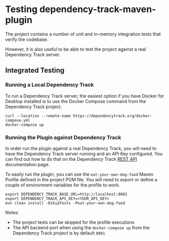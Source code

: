 # Testing dependency-track-maven-plugin
The project contains a number of unit and in-memory integration tests that verify the codebase.  

However, it is also useful to be able to test the project against a real Dependency Track server.  

## Integrated Testing

### Running a Local Dependency Track
To run a Dependency Track server, the easiest option if you have Docker for Desktop installed is to use
the Docker Compose command from the Dependency Track project.

```shell script
curl --location --remote-name https://dependencytrack.org/docker-compose.yml
docker-compose up
```

### Running the Plugin against Dependency Track
In order run the plugin against a real Dependency Track, you will need to have the Dependency Track 
server running and an API Key configured.  You can find out how to do that on the Dependency Track 
[REST API](https://docs.dependencytrack.org/integrations/rest-api/) documentation page.

To easily run the plugin, you can use the `eat-your-own-dog-food` Maven Profile defined in the project POM
file.  You will need to export or define a couple of environment variables for the profile to work.

```shell script
export DEPENDENCY_TRACK_BASE_URL=http://localhost:8081 
export DEPENDENCY_TRACK_API_KEY=<YOUR_API_KEY> 
mvn clean install -DskipTests -Peat-your-own-dog-food
```

Notes:
- The project tests can be skipped for the profile executions
- The API backend port when using the `docker-compose up` from the Dependency Track project is by default `8081`  